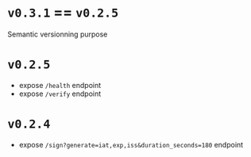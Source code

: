 # `v0.3.1` == `v0.2.5`

Semantic versionning purpose

# `v0.2.5`

* expose `/health` endpoint
* expose `/verify` endpoint

# `v0.2.4`

* expose `/sign?generate=iat,exp,iss&duration_seconds=180` endpoint
